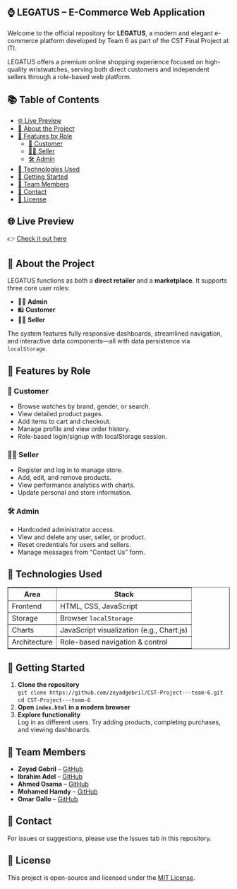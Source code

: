 <section>
  <h1>⌚ LEGATUS – E-Commerce Web Application</h1>
  <p>
    Welcome to the official repository for <strong>LEGATUS</strong>, a modern and elegant e-commerce platform developed by Team 6 as part of the CST Final Project at ITI.
  </p>
  <p>
    LEGATUS offers a premium online shopping experience focused on high-quality wristwatches, serving both direct customers and independent sellers through a role-based web platform.
  </p>

<h2>📚 Table of Contents</h2>
<ul>
  <li><a href="#live-preview">🌐 Live Preview</a></li>
  <li><a href="#about-the-project">📖 About the Project</a></li>
  <li><a href="#features-by-role">🔑 Features by Role</a>
    <ul>
      <li><a href="#customer">👤 Customer</a></li>
      <li><a href="#seller">🧑‍💼 Seller</a></li>
      <li><a href="#admin">🛠️ Admin</a></li>
    </ul>
  </li>
  <li><a href="#technologies-used">🧰 Technologies Used</a></li>
  <li><a href="#getting-started">🚀 Getting Started</a></li>
  <li><a href="#team-members">👥 Team Members</a></li>
  <li><a href="#contact">📩 Contact</a></li>
  <li><a href="#license">📃 License</a></li>
</ul>


<h2 id="live-preview">🌐 Live Preview</h2>
👉 <a href="https://iti-tanta-cst-team.web.app/" target="_blank" >Check it out here</a>

<h2 id="about-the-project">📖 About the Project</h2>
  <p>
    LEGATUS functions as both a <strong>direct retailer</strong> and a <strong>marketplace</strong>. It supports three core user roles:
  </p>
  <ul>
    <li>🧑‍💼 <strong>Admin</strong></li>
    <li>🛍️ <strong>Customer</strong></li>
    <li>🧑‍🔧 <strong>Seller</strong></li>
  </ul>
  <p>
    The system features fully responsive dashboards, streamlined navigation, and interactive data components—all with data persistence via <code>localStorage</code>.
  </p>

<h2 id="features-by-role">🔑 Features by Role</h2>

<h3 id="customer">👤 Customer</h3>
  <ul>
    <li>Browse watches by brand, gender, or search.</li>
    <li>View detailed product pages.</li>
    <li>Add items to cart and checkout.</li>
    <li>Manage profile and view order history.</li>
    <li>Role-based login/signup with localStorage session.</li>
  </ul>

<h3 id="seller">🧑‍💼 Seller</h3>
  <ul>
    <li>Register and log in to manage store.</li>
    <li>Add, edit, and remove products.</li>
    <li>View performance analytics with charts.</li>
    <li>Update personal and store information.</li>
  </ul>

<h3 id="admin">🛠️ Admin</h3>
  <ul>
    <li>Hardcoded administrator access.</li>
    <li>View and delete any user, seller, or product.</li>
    <li>Reset credentials for users and sellers.</li>
    <li>Manage messages from “Contact Us” form.</li>
  </ul>

<h2 id="technologies-used">🧰 Technologies Used</h2>
  <table border="1" cellpadding="5">
    <tr><th>Area</th><th>Stack</th></tr>
    <tr><td>Frontend</td><td>HTML, CSS, JavaScript</td></tr>
    <tr><td>Storage</td><td>Browser <code>localStorage</code></td></tr>
    <tr><td>Charts</td><td>JavaScript visualization (e.g., Chart.js)</td></tr>
    <tr><td>Architecture</td><td>Role-based navigation & control</td></tr>
  </table>



<h2 id="getting-started">🚀 Getting Started</h2>
  <ol>
    <li><strong>Clone the repository</strong><br>
      <code>git clone https://github.com/zeyadgebril/CST-Project---team-6.git</code><br>
      <code>cd CST-Project---team-6</code>
    </li>
    <li><strong>Open <code>index.html</code> in a modern browser</strong></li>
    <li><strong>Explore functionality</strong><br>
      Log in as different users. Try adding products, completing purchases, and viewing dashboards.
    </li>
  </ol>



<h2 id="team-members">👥 Team Members</h2>
  <ul>
       <li><strong>Zeyad Gebril</strong> – <a href="#" target="_blank">GitHub</a></li>
    <li><strong>Ibrahim Adel</strong> – <a href="https://github.com/IbrahimAdel10" target="_blank">GitHub</a></li>
       <li><strong>Ahmed Osama</strong> – <a href="https://github.com/AhmedOsama779" target="_blank">GitHub</a></li>
       <li><strong>Mohamed Hamdy</strong> – <a href="https://github.com/Mohamed-H-dev" target="_blank">GitHub</a></li>
       <li><strong>Omar Gallo</strong> – <a href="https://github.com/omargallo" target="_blank">GitHub</a></li>
  </ul>

<h2 id="contact">📩 Contact</h2>
  <p>For issues or suggestions, please use the Issues tab in this repository.</p>

<h2 id="license">📃 License</h2>
  <p>This project is open-source and licensed under the <a href="LICENSE">MIT License</a>.</p>
</section>
